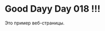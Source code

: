 <!DOCTYPE html>
<html>
<head>
    <title>Пример веб-страницы</title>
</head>
<body>
    <h1> Good Dayy Day 018 !!!</h1>
    <p>Это пример веб-страницы.</p>
</body>
</html>

